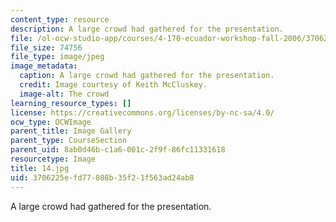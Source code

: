 ```yaml
---
content_type: resource
description: A large crowd had gathered for the presentation.
file: /ol-ocw-studio-app/courses/4-170-ecuador-workshop-fall-2006/3706225efd77808b35f21f563ad24ab8_14.jpg
file_size: 74756
file_type: image/jpeg
image_metadata:
  caption: A large crowd had gathered for the presentation.
  credit: Image courtesy of Keith McCluskey.
  image-alt: The crowd
learning_resource_types: []
license: https://creativecommons.org/licenses/by-nc-sa/4.0/
ocw_type: OCWImage
parent_title: Image Gallery
parent_type: CourseSection
parent_uid: 8ab0d46b-c1a6-001c-2f9f-86fc11331618
resourcetype: Image
title: 14.jpg
uid: 3706225e-fd77-808b-35f2-1f563ad24ab8
---
```

A large crowd had gathered for the presentation.